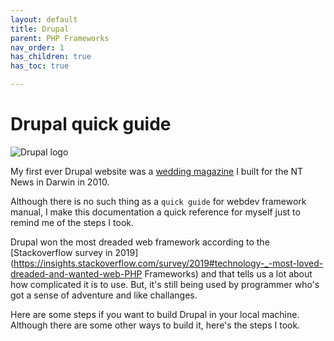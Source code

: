 ```yaml
---
layout: default
title: Drupal
parent: PHP Frameworks
nav_order: 1
has_children: true
has_toc: true

---
```

# Drupal quick guide

![Drupal logo](https://www.drupal.org/files/cta/graphic/Wordmark2_white_RGB.svg)

My first ever Drupal website was a [wedding magazine](https://web.archive.org/web/20130409080627/http://wishdreamweddings.com.au/) I built for the NT News in Darwin in 2010. 

Although there is no such thing as a `quick guide` for webdev framework manual, I make this documentation a quick reference for myself just to remind me of the steps I took.

Drupal won the most dreaded web framework according to the [Stackoverflow survey in 2019](https://insights.stackoverflow.com/survey/2019#technology-_-most-loved-dreaded-and-wanted-web-PHP Frameworks) and that tells us a lot about how complicated it is to use. But, it's still being used by programmer who's got a sense of adventure and like challanges. 

Here are some steps if you want to build Drupal in your local machine. Although there are some other ways to build it, here's the steps I took.